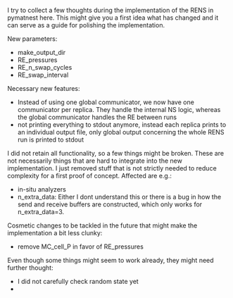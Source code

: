 I try to collect a few thoughts during the implementation of the RENS in pymatnest here. This might give you a first idea what has changed and it can serve as a guide for polishing the implementation.

New parameters:
- make_output_dir
- RE_pressures
- RE_n_swap_cycles
- RE_swap_interval

Necessary new features:
- Instead of using one global communicator, we now have one communicator per replica. They handle the internal NS logic, whereas the global communicator handles the RE between runs
- not printing everything to stdout anymore, instead each replica prints to an individual output file, only global output concerning the whole RENS run is printed to stdout

I did not retain all functionality, so a few things might be broken. These are not necessarily things that are hard to integrate into the new implementation. I just removed stuff that is not strictly needed to reduce complexity for a first proof of concept. Affected are e.g.:
- in-situ analyzers
- n_extra_data: Either I dont understand this or there is a bug in how the send and receive buffers are constructed, which only works for n_extra_data=3.

Cosmetic changes to be tackled in the future that might make the implementation a bit less clunky:
- remove MC_cell_P in favor of RE_pressures


Even though some things might seem to work already, they might need further thought:
- I did not carefully check random state yet
- 